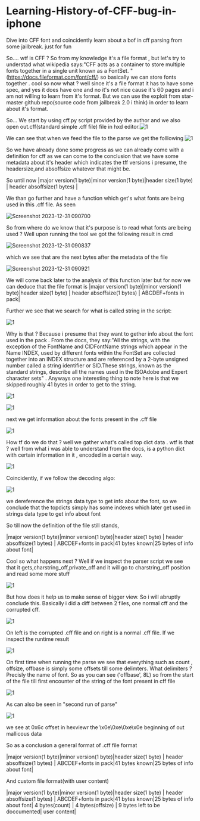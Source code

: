 # Learning-History-of-CFF-bug-in-iphone
Dive into CFF font and coincidently learn about a bof in cff parsing from some jailbreak. just for fun


So.... wtf is CFF ? So from my knowledge it's a file format , but let's try to understad what wikipedia says:"CFF acts as a container to store multiple fonts together in a single unit known as a FontSet. "(https://docs.fileformat.com/font/cff/) so basically we can store fonts together . cool so now what ? well since it's a file format it has to have some spec, and yes it does have one and no it's not nice cause it's 60 pages and i am not willing to learn from it's format. But we can use the exploit from star-master github repo(source code from jailbreak 2.0 i think) in order to learn about it's format.

So... We start by using cff.py script provided by the author and we also open out.cff(standard simple .cff file) file in hxd editor.![1](https://github.com/SpiralBL0CK/Learning-History-of-CFF-bug-in-iphone/assets/25670930/713e5655-1f55-4280-a439-e53a5de09d64) 

We can see that when we feed the file to the parse we get the folllowing
![1](https://github.com/SpiralBL0CK/Learning-History-of-CFF-bug-in-iphone/assets/25670930/29521729-462b-42a5-9ba9-f07381011c04)

So we have already done some progress as we can already come with a definition for cff as we can come to the conclusion that we have some metadata about it's header which indicates the tff versions i presume, the headersize,and absoffsize whatever that might be.

So until now 
|major version(1 byte)|minor version(1 byte)|header size(1 byte) | header absoffsize(1 bytes) |

We than go further and have a function which get's what fonts are being used in this .cff file. As seen

![Screenshot 2023-12-31 090700](https://github.com/SpiralBL0CK/Learning-History-of-CFF-bug-in-iphone/assets/25670930/7a30480c-f4c5-4b6c-8d77-d125a1fa6155)

So from where do we know that it's purpose is to read what fonts are being used ? Well upon running the tool we got the following result in cmd

![Screenshot 2023-12-31 090837](https://github.com/SpiralBL0CK/Learning-History-of-CFF-bug-in-iphone/assets/25670930/b18f2ba8-f87e-4705-8886-3b6d6ebde683)

which we see that are the next bytes after the metadata of the file

![Screenshot 2023-12-31 090921](https://github.com/SpiralBL0CK/Learning-History-of-CFF-bug-in-iphone/assets/25670930/a162524f-79d0-4160-8b4c-f38870d56248)

We will come back later to the analysis of this function later but for now we can deduce that the file format is
|major version(1 byte)|minor version(1 byte)|header size(1 byte) | header absoffsize(1 bytes) | ABCDEF+fonts in pack|

Further we see that we search for what is called string in the script:

![1](https://github.com/SpiralBL0CK/Learning-History-of-CFF-bug-in-iphone/assets/25670930/469a7826-f09d-40e0-9dc5-c72e3b7ebb79)

Why is that ? Because i presume that they want to gether info about the font used in the pack . From the docs, they say:"All the strings, with the exception of the FontName and CIDFontName strings which appear in the Name INDEX, used by different fonts within the FontSet are collected together into an INDEX structure and are referenced by a 2-byte unsigned number called a string identifier or SID.These strings, known as the standard strings, describe all the names used in the ISOAdobe and Expert character sets" . Anyways one interesting thing to note here is that we skipped roughly 41 bytes in order to get to the string.

![1](https://github.com/SpiralBL0CK/Learning-History-of-CFF-bug-in-iphone/assets/25670930/79b606ab-c340-44c7-aae6-e504ed205af3)

![1](https://github.com/SpiralBL0CK/Learning-History-of-CFF-bug-in-iphone/assets/25670930/6833be3b-a1ed-415a-ba4c-4fea1b28808b)

next we get information about the fonts present in the .cff file

![1](https://github.com/SpiralBL0CK/Learning-History-of-CFF-bug-in-iphone/assets/25670930/14f720e7-a8cb-4e6a-8d31-344b950997e3) 

How tf do we do that ? well we gather what's called top dict data . wtf is that ? well from what i was able to understand from the docs, is a python dict with certain information in it , encoded in a certain way.

![1](https://github.com/SpiralBL0CK/Learning-History-of-CFF-bug-in-iphone/assets/25670930/46814a81-f56f-42fc-a8e6-492380d588fb)

Coincidently, if we follow the decoding algo:

![1](https://github.com/SpiralBL0CK/Learning-History-of-CFF-bug-in-iphone/assets/25670930/ce1dba7c-3d0a-4c2d-8108-618db8f47bbb)

we dereference the strings data type to get info about the font, so we conclude that the topdicts simply has some indexes which later get used in strings data type to get info about font

So till now the definition of the file still stands,

|major version(1 byte)|minor version(1 byte)|header size(1 byte) | header absoffsize(1 bytes) | ABCDEF+fonts in pack|41 bytes known|25 bytes of info about font|

Cool so what happens next ?
Well if we inspect the parser script we see that it gets,charstring_off,private_off and it will go to charstring_off position and read some more stuff

![1](https://github.com/SpiralBL0CK/Learning-History-of-CFF-bug-in-iphone/assets/25670930/6c2f6659-b166-4ba8-ba14-89c94fd48a09)

But how does it help us to make sense of bigger view. So i will abruptly conclude this. Basically i did a diff between 2 files, one normal cff and the corrupted cff.

![1](https://github.com/SpiralBL0CK/Learning-History-of-CFF-bug-in-iphone/assets/25670930/9eab7c93-6b51-4db6-acd7-4f23306ce5f3)

On left is the corrupted .cff file and on right is a normal .cff file. If we inspect the runtime result

![1](https://github.com/SpiralBL0CK/Learning-History-of-CFF-bug-in-iphone/assets/25670930/c3ee9848-c69d-46e2-8e47-15ad633a498c)

On first time when running the parse we see that everything such as count , offsize, offbase is simply some offsets till some delimters. What delimiters ? Precisly the name of font. So as you can see ('offbase', 8L) so from the start of the file till first encounter of the string of the font present in cff file 

![1](https://github.com/SpiralBL0CK/Learning-History-of-CFF-bug-in-iphone/assets/25670930/024e70d5-6520-4d18-92cd-dafd5b0a8466)

As can also be seen in "second run of parse"

![1](https://github.com/SpiralBL0CK/Learning-History-of-CFF-bug-in-iphone/assets/25670930/6c500d41-aa50-413e-90e9-b5e13b833b97)

we see at 0x6c offset in hexviewr the \x0e\0xe\0xe\x0e beginning of out mallicous data

So as a conclusion a general format of .cff file  format

|major version(1 byte)|minor version(1 byte)|header size(1 byte) | header absoffsize(1 bytes) | ABCDEF+fonts in pack|41 bytes known|25 bytes of info about font|

And custom file format(with user content)

|major version(1 byte)|minor version(1 byte)|header size(1 byte) | header absoffsize(1 bytes) | ABCDEF+fonts in pack|41 bytes known|25 bytes of info about font| 4 bytes(count) | 4 bytes(offsize) | 9 bytes left to be doccumented| user content|


